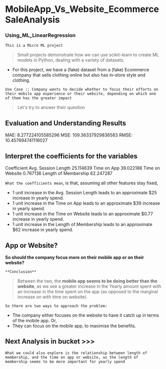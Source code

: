 # MobileApp_Vs_Website_EcommerceSaleAnalysis
### Using_ML_LinearRegression

`This is a Micro ML project`
> Small projects demonstrate how we can use scikit-learn to create ML models in Python, dealing with a variety of datasets. 

- For this project, we have a (fake) dataset from a (fake) Ecommerce company that sells clothing online but also has in-store style and clothing.

`Use Case :: Company wants to decide whether to focus their efforts on their mobile app experience or their website, depending on which one of them has the greater impact`

> Let's try to answer their question

## Evaluation and Understanding Results
MAE: 8.277224105585296
MSE: 109.36337929836583
RMSE: 10.457694741116027

## Interpret the coefficients for the variables

Coefficient
Avg. Session Length	25.114639
Time on App	39.022188
Time on Website	0.767136
Length of Membership	62.247287

`What the coefficients mean`, is that, assuming all other features stay fixed,

- 1 unit increase in the Avg. Session Length leads to an approximate \$25 increase in yearly spend.
- 1 unit increase in the Time on App leads to an approximate \$39 increase in yearly spend.
- 1 unit increase in the Time on Website leads to an approximate \$0.77 increase in yearly spend.
- 1 unit increase in the Length of Membership leads to an approximate \$62 increase in yearly spend.

## App or Website? 

**So should the company focus more on their mobile app or on their website?**

`**Conclusion**`
> Between the two, the **mobile app seems to be doing better than the website**, as we see a greater increase in the Yearly amount spent with an increase in the time spent on the app (as opposed to the marginal increase on with time on website). 

`So there are two ways to approach the problem:`

- The company either focuses on the website to have it catch up in terms of the mobile app. Or,
- They can focus on the mobile app, to maximise the benefits.

## Next Analysis in bucket >>>
`What we could also explore is the relationship between length of membership, and the time on app or website, as the length of membership seems to be more important for yearly spend`
